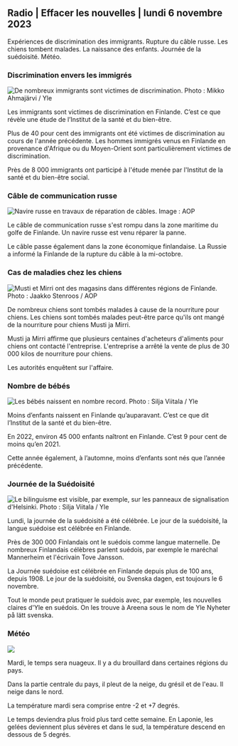 ## Radio \| Effacer les nouvelles \| lundi 6 novembre 2023

Expériences de discrimination des immigrants. Rupture du câble russe. Les chiens tombent malades. La naissance des enfants. Journée de la suédoisité. Météo.

### Discrimination envers les immigrés

![De nombreux immigrants sont victimes de discrimination. Photo : Mikko Ahmajärvi / Yle](https://images.cdn.yle.fi/image/upload/c_crop,h_2485,w_4419,x_0,y_114/ar_1.77777777777777777,c_fill,g_faces,h_675,w_1200/dpr_1.0/q_auto:eco/f_auto/fl_lossy/v1698074800/39-115894164df61298ec3e)

Les immigrants sont victimes de discrimination en Finlande. C’est ce que révèle une étude de l’Institut de la santé et du bien-être.

Plus de 40 pour cent des immigrants ont été victimes de discrimination au cours de l'année précédente. Les hommes immigrés venus en Finlande en provenance d'Afrique ou du Moyen-Orient sont particulièrement victimes de discrimination.

Près de 8 000 immigrants ont participé à l'étude menée par l'Institut de la santé et du bien-être social.

### Câble de communication russe

![Navire russe en travaux de réparation de câbles. Image : AOP](https://images.cdn.yle.fi/image/upload/c_crop,h_3283,w_5838,x_0,y_380/ar_1.7777777777777777,c_fill,g_faces,h_675,w_1200/dpr_1.0/q_auto:eco/f_auto/fl_lossy/v1699268142/39-11962776548c5acae94c)

Le câble de communication russe s'est rompu dans la zone maritime du golfe de Finlande. Un navire russe est venu réparer la panne.

Le câble passe également dans la zone économique finlandaise. La Russie a informé la Finlande de la rupture du câble à la mi-octobre.

### Cas de maladies chez les chiens

![Musti et Mirri ont des magasins dans différentes régions de Finlande. Photo : Jaakko Stenroos / AOP](https://images.cdn.yle.fi/image/upload/c_crop,h_2746,w_4883,x_0,y_452/ar_1.77777777777777777,c_fill,g_faces,h_675,w_1200/dpr_1.0/q_auto:eco/f_auto/fl_lossy/v1699194714/39-11960056547a6fe024cd)

De nombreux chiens sont tombés malades à cause de la nourriture pour chiens. Les chiens sont tombés malades peut-être parce qu'ils ont mangé de la nourriture pour chiens Musti ja Mirri.

Musti ja Mirri affirme que plusieurs centaines d'acheteurs d'aliments pour chiens ont contacté l'entreprise. L'entreprise a arrêté la vente de plus de 30 000 kilos de nourriture pour chiens.

Les autorités enquêtent sur l'affaire.

### Nombre de bébés

![Les bébés naissent en nombre record. Photo : Silja Viitala / Yle](https://images.cdn.yle.fi/image/upload/c_crop,h_2812,w_5000,x_0,y_233/ar_1.77777777777777777,c_fill,g_faces,h_675,w_1200/dpr_1.0/q_auto:eco/f_auto/fl_lossy/v1697805617/39-1189261653274b0907f5)

Moins d’enfants naissent en Finlande qu’auparavant. C’est ce que dit l’Institut de la santé et du bien-être.

En 2022, environ 45 000 enfants naîtront en Finlande. C’est 9 pour cent de moins qu’en 2021.

Cette année également, à l’automne, moins d’enfants sont nés que l’année précédente.

### Journée de la Suédoisité

![Le bilinguisme est visible, par exemple, sur les panneaux de signalisation d'Helsinki. Photo : Silja Viitala / Yle](https://images.cdn.yle.fi/image/upload/c_crop,h_2813,w_5000,x_0,y_0/ar_1.7777777777777777,c_fill,g_faces,h_675,w_1200/dpr_1.0/q_auto:eco/f_auto/fl_lossy/v1615970514/39-7850546051bda715b05)

Lundi, la journée de la suédoisité a été célébrée. Le jour de la suédoisité, la langue suédoise est célébrée en Finlande.

Près de 300 000 Finlandais ont le suédois comme langue maternelle. De nombreux Finlandais célèbres parlent suédois, par exemple le maréchal Mannerheim et l'écrivain Tove Jansson.

La Journée suédoise est célébrée en Finlande depuis plus de 100 ans, depuis 1908. Le jour de la suédoisité, ou Svenska dagen, est toujours le 6 novembre.

Tout le monde peut pratiquer le suédois avec, par exemple, les nouvelles claires d'Yle en suédois. On les trouve à Areena sous le nom de Yle Nyheter på lätt svenska.

### Météo

![](https://images.cdn.yle.fi/image/upload/c_crop,h_1080,w_1919,x_0,y_0/ar_1.7777777777777777,c_fill,g_faces,h_675,w_1200/dpr_1.0/q_auto:eco/f_auto/fl_lossy/v1699290254/39-119671665491c7602c1a)

Mardi, le temps sera nuageux. Il y a du brouillard dans certaines régions du pays.

Dans la partie centrale du pays, il pleut de la neige, du grésil et de l'eau. Il neige dans le nord.

La température mardi sera comprise entre -2 et +7 degrés.

Le temps deviendra plus froid plus tard cette semaine. En Laponie, les gelées deviennent plus sévères et dans le sud, la température descend en dessous de 5 degrés.